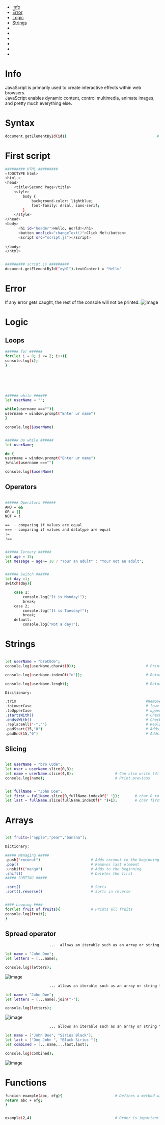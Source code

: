 - [Info](#info)
- [Error](#error)
- [Logic](#logic)
- [Strings](#strings)
- [](#)
- [](#)
- [](#)
- [](#)
- [](#)
- [](#)


# Info
JavaScript is primarily used to create interactive effects within web browsers.  
JavaScript enables dynamic content, control multimedia, animate images, and pretty much everything else.  


# Syntax
```bash
document.getElementById(id1)                                         # Finds the reference id named id1

```

# First script
```bash
######### HTML #########
<!DOCTYPE html>
<html >
<head>
    <title>Second Page</title>
    <style>
        body {
            background-color: lightblue;
            font-family: Arial, sans-serif;
        }
    </style>
</head>
<body>
      <h1 id="header">Hello, World!</h1>
      <button onclick="changeText()">Click Me!</button>
      <script src="script.js"></script>
    
</body>
</html>


######### script.js #########
document.getElementById("myH1").textContent = "Hello"            
````

# Error
If any error gets caught, the rest of the console will not be printed. 
![image](https://github.com/Keeriiim/WebDev/assets/117115289/9421359d-8fae-459b-accf-8e180d3cd326)  



# Logic

## Loops
```bash
###### for ######
for(let i = 0; i <= 2; i++){
console.log(i);
}






###### while ######
let userName = "";

while(username ===""){
username = window.prompt("Enter ur name")
}

console.log($userName)


###### Do while ######
let userName;

do {
username = window.prompt("Enter ur name")
}while(username ==="")

console.log($userName)
```

## Operators
```bash

###### Operators ######
AND = &&
OR = ||
NOT = !

==  - comparing if values are equal
=== - comparing if values and datatype are equal
!=
!==


###### Ternary ######
let age = 15;
let message = age>= 18 ? "Your an adult" : "Your not an adult";


###### Switch ######
let day =1;
switch(day){

    case 1:
        console.log("It is Monday!");
        break;
    case 2;
        console.log("It is Tuesday!");
        break;
    default:
        console.log("Not a day!");
```


# Strings
```bash

let userName = "broC0de";
console.log(userName.charAt(0));                                # Prints char at index 0

console.log(userName.indexOf("o"));                             # Returns first idenx of "o"

console.log(userName.lenght);                                   # Returns lenght of string

Dicitionary:

.trim                                                           #Removes all whitespaces
.toLowerCase                                                    # lowe case
.toUpperCase                                                    # upper case
.startsWith()                                                   # Checks if the string starts with ()
.endssWith()                                                    # Checks if the string ends with ()
.replaceAll("-","")                                             # Replaces all - with nothing
.padStart(15,"0")                                               # Adds 0 to the beginning untill it reaches 15 chars
.padEnd(15,"0")                                                 # Adds 0 to the end untill it reaches 15 chars
```

## Slicing
```bash

let userName = "bro C0de";
let user = userName.slice(0,3);
let name = userName.slice(4,8);                   # Can also write (4) meaning from 4 to end
console.log(name);                                # Print previous


let fullName = "John Doe";
let first = fullName.slice(0,fullName.indexOf(" "));       # char 0 to first "space"
let last = fullName.slice(fullName.indexOf(" ")+1);        # char first "space" + 1 to end

```


# Arrays
```bash

let fruits=["apple","pear","banana"];

Dictionary:

##### Managing #####
.push("cocunut")                       # Adds cocunut to the beginning    
.pop()                                 # Removes last element
.unshift("mango")                      # Adds to the beginning
.shift()                               # Deletes the first
##### SORTING #####

.sort()                                # Sorts
.sort().reverse()                      # Sorts in reverse


#### Looping ####
for(let fruit of fruits){              # Prints all fruits
console.log(fruit);
}
```

## Spread operator
```bash
                    ...  allows an iterable such as an array or string to be exapnded into separate elements

let name = "John Doe";
let letters = [...name];

console.log(letters);
```
![image](https://github.com/Keeriiim/WebDev/assets/117115289/873e0681-9d63-4ea5-b9d1-9620747431fb)
  

```bash
                    ... allows an iterable such as an array or string to be exapnded into separate elements

let name = "John Doe";
let letters = [...name].join("-");

console.log(letters);
```
![image](https://github.com/Keeriiim/WebDev/assets/117115289/14838aa6-d956-4cee-ad04-7b98095f0478)  

```bash
                    ... allows an iterable such as an array or string to be exapnded into separate elements

let name = ["John Doe", "Sirius Black"];
let last = ["Doe John ", "Black Sirius "];
let combined = [...name,...last,last];

console.log(combined);
```
![image](https://github.com/Keeriiim/WebDev/assets/117115289/c5025974-33a1-4b51-a221-e02a61b95f58)  












# Functions
```bash
funcion example(abc, efg){                        # Defines a method with parameters
return abc + efg;
}


example(2,4)                                      # Order is important of the numbers!
```


